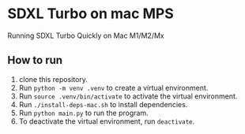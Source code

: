 # SDXL Turbo on mac MPS

Running SDXL Turbo Quickly on Mac M1/M2/Mx

## How to run

1. clone this repository.
1. Run `python -m venv .venv` to create a virtual environment.
1. Run `source .venv/bin/activate` to activate the virtual environment.
1. Run `./install-deps-mac.sh` to install dependencies.
1. Run `python main.py` to run the program.
1. To deactivate the virtual environment, run `deactivate`.
